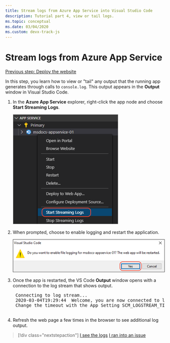 ```yaml
---
title: Stream logs from Azure App Service into Visual Studio Code
description: Tutorial part 4, view or tail logs.
ms.topic: conceptual
ms.date: 03/04/2020
ms.custom: devx-track-js
---
```


# Stream logs from Azure App Service

[Previous step: Deploy the website](tutorial-vscode-azure-app-service-node-03.md)

In this step, you learn how to view or "tail" any output that the running app generates through calls to `console.log`. This output appears in the **Output** window in Visual Studio Code.

1. In the **Azure App Service** explorer, right-click the app node and choose **Start Streaming Logs**.

    ![View Streaming Logs](media/deploy-azure/start-streaming-logs.png)

1. When prompted, choose to enable logging and restart the application.

    ![Prompt to enable logging and restart](media/deploy-azure/enable-restart.png)

1. Once the app is restarted, the VS Code **Output** window opens with a connection to the log stream that shows output.

    <pre>
    Connecting to log stream...
    2020-03-04T19:29:44  Welcome, you are now connected to log-streaming service. The default timeout is 2 hours.
    Change the timeout with the App Setting SCM_LOGSTREAM_TIMEOUT (in seconds).
    </pre>

1. Refresh the web page a few times in the browser to see additional log output.

> [!div class="nextstepaction"]
> [I see the logs](tutorial-vscode-azure-app-service-node-05.md) [I ran into an issue](https://www.research.net/r/PWZWZ52?tutorial=node-deployment-azureappservice&step=tailing-logs)

